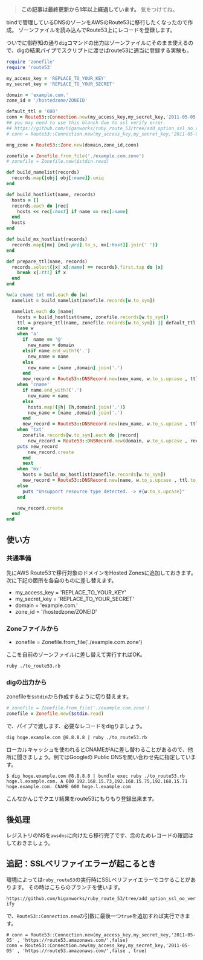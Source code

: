 <!-- too_old -->
> **この記事は最終更新から1年以上経過しています。** 気をつけてね。

bindで管理しているDNSのゾーンをAWSのRoute53に移行したくなったので作成。
ゾーンファイルを読み込んでRoute53上にレコードを登録します。

ついでに御存知の通り`dig`コマンドの出力はゾーンファイルにそのまま使えるので、digの結果パイプでスクリプトに渡せばroute53に適当に登録する実験も。


```ruby:to_route53.rb
require 'zonefile'
require 'route53'

my_access_key = 'REPLACE_TO_YOUR_KEY'
my_secret_key = 'REPLACE_TO_YOUR_SECRET'

domain = 'example.com.'
zone_id = '/hostedzone/ZONEID'

default_ttl = '600'
conn = Route53::Connection.new(my_access_key,my_secret_key,'2011-05-05' , 'https://route53.amazonaws.com/',false)
## you may need to use this blanch due to ssl verify error.
## https://github.com/higanworks/ruby_route_53/tree/add_option_ssl_no_verify
# conn = Route53::Connection.new(my_access_key,my_secret_key,'2011-05-05' , 'https://route53.amazonaws.com/',false , true)

mng_zone = Route53::Zone.new(domain,zone_id,conn)

zonefile = Zonefile.from_file('./example.com.zone')
# zonefile = Zonefile.new($stdin.read)

def build_namelist(records)
  records.map{|obj| obj[:name]}.uniq
end

def build_hostlist(name, records)
  hosts = []
  records.each do |rec|
    hosts << rec[:host] if name == rec[:name]
  end
  hosts
end

def build_mx_hostlist(records)
  records.map{|mx| [mx[:pri].to_s, mx[:host]].join(' ')}
end

def prepare_ttl(name, records)
  records.select{|x| x[:name] == records}.first.tap do |x|
    break x[:ttl] if x
  end
end

%w(a cname txt mx).each do |w|
  namelist = build_namelist(zonefile.records[w.to_sym])

  namelist.each do |name|
    hosts = build_hostlist(name, zonefile.records[w.to_sym])
    ttl = prepare_ttl(name, zonefile.records[w.to_sym]) || default_ttl
    case w
    when 'a'
      if  name == '@'
        new_name = domain
      elsif name.end_with?('.')
        new_name = name
      else
        new_name = [name ,domain].join('.')
      end
      new_record = Route53::DNSRecord.new(new_name, w.to_s.upcase , ttl.to_s, hosts ,mng_zone)
    when 'cname'
      if name.end_with?('.')
        new_name = name
      else
        hosts.map!{|h| [h,domain].join('.')}
        new_name = [name ,domain].join('.')
      end
      new_record = Route53::DNSRecord.new(new_name, w.to_s.upcase , ttl.to_s, hosts ,mng_zone)
    when 'txt'
      zonefile.records[w.to_sym].each do |record|
        new_record = Route53::DNSRecord.new(domain, w.to_s.upcase , record[:ttl] || default_ttl, [record[:text]] ,mng_zone)
    puts new_record
        new_record.create
      end
      next
    when 'mx'
      hosts = build_mx_hostlist(zonefile.records[w.to_sym])
      new_record = Route53::DNSRecord.new(name, w.to_s.upcase , ttl.to_s, hosts ,mng_zone)
    else
      puts "Unsupport resource type detected. -> #{w.to_s.upcase}"
    end

    new_record.create
  end
end
```


## 使い方

### 共通準備

先にAWS Route53で移行対象のドメインをHosted Zonesに追加しておきます。
次に下記の箇所を各自のものに差し替えます。

- my_access_key = 'REPLACE_TO_YOUR_KEY'
- my_secret_key = 'REPLACE_TO_YOUR_SECRET'
- domain = 'example.com.'
- zone_id = '/hostedzone/ZONEID'


### Zoneファイルから

- zonefile = Zonefile.from_file('./example.com.zone')

ここを自前のゾーンファイルに差し替えて実行すればOK。

`ruby ./to_route53.rb`

### digの出力から

zonefileを`$stdin`から作成するように切り替えます。

```ruby
# zonefile = Zonefile.from_file('./example.com.zone')
zonefile = Zonefile.new($stdin.read)
```

で、パイプで渡します、必要なレコードをdigりましょう。

`dig hoge.example.com @8.8.8.8 | ruby ./to_route53.rb`

ローカルキャッシュを使われるとCNAMEがAに差し替わることがあるので、他所に聞きましょう。例ではGoogleの Public DNSを問い合わせ先に指定しています。

```shell
$ dig hoge.example.com @8.8.8.8 | bundle exec ruby ./to_route53.rb
hoge.l.example.com. A 600 192.168.15.73,192.168.15.75,192.168.15.71
hoge.example.com. CNAME 600 hoge.l.example.com
```

こんなかんじでクエリ結果をroute53にもりもり登録出来ます。

## 後処理

レジストリのNSを`awsdns`に向けたら移行完了です、念のためレコードの確認はしておきましょう。

## 追記：SSLベリファイエラーが起こるとき

環境によっては`ruby_route53`の実行時にSSLベリファイエラーでコケることがあります。
その時はこちらのブランチを使います。

`https://github.com/higanworks/ruby_route_53/tree/add_option_ssl_no_verify`

で、`Route53::Connection.new`の引数に最後一つ`true`を追加すれば実行できます。

```
# conn = Route53::Connection.new(my_access_key,my_secret_key,'2011-05-05' , 'https://route53.amazonaws.com/',false)
conn = Route53::Connection.new(my_access_key,my_secret_key,'2011-05-05' , 'https://route53.amazonaws.com/',false , true)
```
